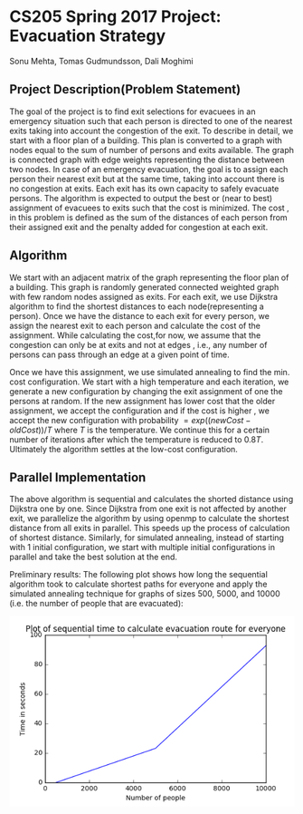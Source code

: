 # CS205 Spring 2017 Project: Evacuation Strategy

Sonu Mehta, Tomas Gudmundsson,  Dali Moghimi

## Project Description(Problem Statement)

The goal of the project is to find exit selections for evacuees in an emergency situation such that each person is directed to one of the nearest exits taking into account the congestion of the exit. To describe in detail, we start with a floor plan of a building. This plan is converted to a graph with nodes equal to the sum of number of persons and exits available. The graph is connected graph with edge weights representing the distance between two nodes. In case of an emergency evacuation, the goal is to assign each person their nearest exit but at the same time, taking into account there is no congestion at exits. Each exit has its own capacity to safely evacuate persons. The algorithm is expected to output the best or (near to best) assignment of evacuees to exits such that the cost is minimized. The cost , in this problem is defined as the sum of the distances of each person from their assigned exit and the penalty added for congestion at each exit.

## Algorithm

We start with an adjacent matrix of the graph representing the floor plan of a building. This graph is randomly generated connected weighted graph with few random nodes assigned as exits. For each exit, we use Dijkstra algorithm to find the shortest distances to each node(representing a person). Once we have the  distance to each exit for every person, we assign the nearest exit to each person and calculate the cost of the assignment. While calculating the cost,for now, we assume that the congestion can only be at exits and not at edges , i.e., any number of persons can pass through an edge at a given point of time. 

Once we have this assignment, we use simulated annealing to find the min. cost configuration. We start with a high temperature and each iteration, we generate a new configuration by changing the exit assignment of one the persons at random. If the new assignment has lower cost that the older assignment, we accept the configuration and if the cost is higher , we accept the new configuration with probability $= exp((newCost - oldCost))/T$ where $T$ is the temperature. We continue this for a certain number of iterations after which the temperature is reduced to $0.8T$. Ultimately the algorithm settles at the low-cost configuration.
## Parallel Implementation

The above algorithm is sequential and calculates the shorted distance using Dijkstra one by one. Since Dijkstra from one exit is not affected by another exit, we parallelize the algorithm by using openmp to calculate the shortest distance from all exits in parallel. This speeds up the process of calculation of shortest distance. Similarly, for simulated annealing, instead of starting with 1 initial configuration, we start with multiple initial configurations in  parallel and take the best solution at the end. 

Preliminary results:
The following plot shows how long the sequential algorithm took to calculate shortest paths for everyone and apply the simulated annealing technique for graphs of sizes 500, 5000, and 10000 (i.e. the number of people that are evacuated):

![alt tag](https://raw.githubusercontent.com/CS205-Project/CS205-Spring2017-Projects/master/sequentialEvacuationTime.png)

